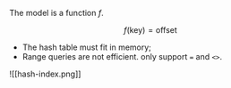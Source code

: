 The model is a function $f$.


$$
	f(\mathrm{key}) = \mathrm{offset}
$$


- The hash table must fit in memory;
- Range queries are not efficient. only support `=` and `<>`.


![[hash-index.png]]